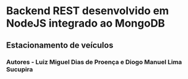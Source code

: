 # Backend REST desenvolvido em NodeJS integrado ao MongoDB
## Estacionamento de veículos
### Autores - Luiz Miguel Dias de Proença e Diogo Manuel Lima Sucupira